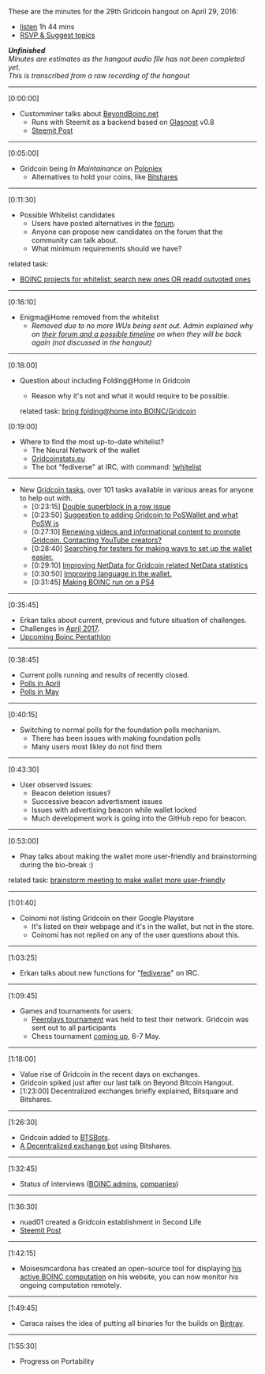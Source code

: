  These are the minutes for the 29th Gridcoin hangout on April 29, 2016:
* [listen](https://soundcloud.com/gridcoin-community-hangouts/029-29042017a) 1h 44 mins
* [RSVP & Suggest topics](https://steemit.com/gridcoin/@cm-steem/gridcoin-community-hangout-029-29th-apr-2017-9pm-gmt-rsvp-and-suggest-topics)

<i><b>Unfinished</b><br />Minutes are estimates as the hangout audio file has not been completed yet.<br />This is transcribed from a raw recording of the hangout</i>

***
[0:00:00]
* Customminer talks about [BeyondBoinc.net](https://beyondboinc.net/)
  * Runs with Steemit as a backend based on [Glasnost](https://steemit.com/steemdev/@ontofractal/glasnost-v0-8-released-now-with-live-configuration-reload-and-admin-interface-publish-your-steem-blogs-on-your-own-domain) v0.8
  * [Steemit Post](https://steemit.com/gridcoin/@cm-steem/announcing-beyondboinc-net-a-steemit-backed-blog-glasnost-v0-8)

***
[0:05:00]
* Gridcoin being <i>In Maintainance</i> on [Poloniex](https://poloniex.com)
  * Alternatives to hold your coins, like [Bitshares](https://bitshares.openledger.info)
    
***
[0:11:30]
* Possible Whitelist candidates
  * Users have posted alternatives in the [forum](https://cryptocointalk.com/forum/2436-projects/).
  * Anyone can propose new candidates on the forum that the community can talk about.
  * What minimum requirements should we have?
  
 related task:
  * [BOINC projects for whitelist: search new ones OR readd outvoted ones](https://github.com/Erkan-Yilmaz/Gridcoin-tasks/issues/90)

***
[0:16:10]
* Enigma@Home removed from the whitelist
  * <i>Removed due to no more WUs being sent out. Admin explained why on [their forum and a possible timeline](http://www.enigmaathome.net/forum_thread.php?id=835) on when they will be back again (not discussed in the hangout)</i>

***
[0:18:00]
* Question about including Folding@Home in Gridcoin
  * Reason why it's not and what it would require to be possible.
  
  related task: [bring folding@home into BOINC/Gridcoin](https://github.com/Erkan-Yilmaz/Gridcoin-tasks/issues/67)
  
[0:19:00]
* Where to find the most up-to-date whitelist?
  * The Neural Network of the wallet
  * [Gridcoinstats.eu](https://www.gridcoinstats.eu)
  * The bot "fediverse" at IRC, with command: [!whitelist](https://kiwiirc.com/client/irc.freenode.net:6697/#gridcoin-help)
  
***
* New [Gridcoin tasks](https://github.com/Erkan-Yilmaz/Gridcoin-tasks), over 101 tasks available in various areas for anyone to help out with.
  * [0:23:15] [Double superblock in a row issue](https://github.com/Erkan-Yilmaz/Gridcoin-tasks/issues/117)
  * [0:23:50] [Suggestion to adding Gridcoin to PoSWallet and what PoSW is](https://github.com/Erkan-Yilmaz/Gridcoin-tasks/issues/115)
  * [0:27:10] [Renewing videos and informational content to promote Gridcoin. Contacting YouTube creators?](https://github.com/Erkan-Yilmaz/Gridcoin-tasks/issues/114)
  * [0:28:40] [Searching for testers for making ways to set up the wallet easier.](https://github.com/Erkan-Yilmaz/Gridcoin-tasks/issues/113)
  * [0:29:10] [Improving NetData for Gridcoin related NetData statistics](https://github.com/Erkan-Yilmaz/Gridcoin-tasks/issues/112)
  * [0:30:50] [Improving language in the wallet.](https://github.com/Erkan-Yilmaz/Gridcoin-tasks/issues/111)
  * [0:31:45] [Making BOINC run on a PS4](https://github.com/Erkan-Yilmaz/Gridcoin-tasks/issues/110)
  
***
[0:35:45]
* Erkan talks about current, previous and future situation of challenges.
 * Challenges in [April 2017](https://steemit.com/gridcoin/@erkan/help-team-gridcoin-in-the-april-2017-challenges-v2).
 * [Upcoming Boinc Pentathlon](https://steemit.com/gridcoin/@erkan/may-5-challenge-8th-boinc-pentathlon-starts-are-you-ready)

***
[0:38:45]
* Current polls running and results of recently closed.
 * [Polls in April](https://steemit.com/gridcoin/@erkan/gridcoin-polls-april-2017-v2)
 * [Polls in May](https://steemit.com/gridcoin/@erkan/gridcoin-polls-may-2017)

***
[0:40:15]
* Switching to normal polls for the foundation polls mechanism.
  * There has been issues with making foundation polls
  * Many users most likley do not find them
  
***
[0:43:30]
* User observed issues:
  * Beacon deletion issues?
  * Successive beacon advertisment issues
  * Issues with advertising beacon while wallet locked
  * Much development work is going into the GitHub repo for beacon.
  

***
[0:53:00]
* Phay talks about making the wallet more user-friendly and brainstorming during the bio-break :)

related task: [brainstorm meeting to make wallet more user-friendly](https://github.com/Erkan-Yilmaz/Gridcoin-tasks/issues/121)

***
[1:01:40]
* Coinomi not listing Gridcoin on their Google Playstore
  * It's listed on their webpage and it's in the wallet, but not in the store.
  * Coinomi has not replied on any of the user questions about this.
  
***
[1:03:25]
* Erkan talks about new functions for "[fediverse](https://cryptocointalk.com/topic/50958-dpp-and-dpr/)" on IRC.

***
[1:09:45]
* Games and tournaments for users:
  * [Peerplays tournament](https://steemit.com/gridcoin/@cm-steem/gridcoin-community-peerplays-tournament) was held to test their network. Gridcoin was sent out to all participants
  * Chess tournament [coming up](https://steemit.com/gridcoin/@erkan/join-the-gcc-gridcoin-chess-club), 6-7 May.

***
[1:18:00]
* Value rise of Gridcoin in the recent days on exchanges.
 * Gridcoin spiked just after our last talk on Beyond Bitcoin Hangout.
 * [1:23:00] Decentralized exchanges briefly explained, Bitsquare and Bitshares. 

***
[1:26:30]
* Gridcoin added to [BTSBots](http://btsbots.com/).
 * [A Decentralized exchange bot](https://bitsharestalk.org/index.php/topic,23457.msg305060.html#msg305060) using Bitshares.
 
***
[1:32:45]
* Status of interviews ([BOINC admins](https://steemit.com/gridcoin/@erkan/interview-guide-with-boinc-admins-v3), [companies](https://cryptocointalk.com/topic/1331-new-coin-launch-announcement-grc-gridcoin/page-1247#entry238477))

***
[1:36:30]
* nuad01 created a Gridcoin establishment in Second Life
 * [Steemit Post](https://steemit.com/gridcoin/@nuad01/gridcoin-second-life)

***
[1:42:15]
* Moisesmcardona has created an open-source tool for displaying [his active BOINC computation](https://steemit.com/technology/@moisesmcardona/now-you-can-see-my-boinc-tasks-in-my-website) on his website, you can now monitor his ongoing computation remotely.

***
[1:49:45]
* Caraca raises the idea of putting all binaries for the builds on [Bintray](https://bintray.com/).

***
[1:55:30]
* Progress on Portability
